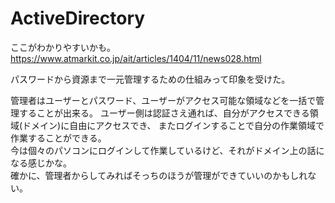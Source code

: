 # ActiveDirectory

ここがわかりやすいかも。  
<https://www.atmarkit.co.jp/ait/articles/1404/11/news028.html>  

パスワードから資源まで一元管理するための仕組みって印象を受けた。

管理者はユーザーとパスワード、ユーザーがアクセス可能な領域などを一括で管理することが出来る。
ユーザー側は認証さえ通れば、自分がアクセスできる領域(ドメイン)に自由にアクセスでき、
またログインすることで自分の作業領域で作業することができる。  
今は個々のパソコンにログインして作業しているけど、それがドメイン上の話になる感じかな。  
確かに、管理者からしてみればそっちのほうが管理ができていいのかもしれない。  
